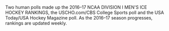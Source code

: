 Two human polls made up the 2016–17 NCAA DIVISION I MEN'S ICE HOCKEY RANKINGS, the USCHO.com/CBS College Sports poll and the USA Today/USA Hockey Magazine poll. As the 2016–17 season progresses, rankings are updated weekly.

